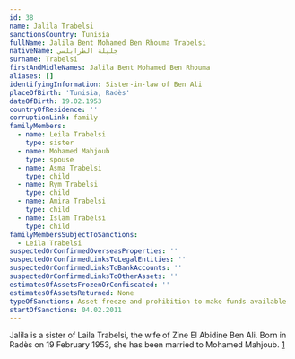 ```yaml
---
id: 38
name: Jalila Trabelsi
sanctionsCountry: Tunisia
fullName: Jalila Bent Mohamed Ben Rhouma Trabelsi
nativeName: جليلة الطرابلسي
surname: Trabelsi
firstAndMidleNames: Jalila Bent Mohamed Ben Rhouma
aliases: []
identifyingInformation: Sister-in-law of Ben Ali
placeOfBirth: 'Tunisia, Radès'
dateOfBirth: 19.02.1953
countryOfResidence: ''
corruptionLink: family
familyMembers:
  - name: Leila Trabelsi
    type: sister
  - name: Mohamed Mahjoub
    type: spouse
  - name: Asma Trabelsi
    type: child
  - name: Rym Trabelsi
    type: child
  - name: Amira Trabelsi
    type: child
  - name: Islam Trabelsi
    type: child
familyMembersSubjectToSanctions:
  - Leila Trabelsi
suspectedOrConfirmedOverseasProperties: ''
suspectedOrConfirmedLinksToLegalEntities: ''
suspectedOrConfirmedLinksToBankAccounts: ''
suspectedOrConfirmedLinksToOtherAssets: ''
estimatesOfAssetsFrozenOrConfiscated: ''
estimatesOfAssetsReturned: None
typeOfSanctions: Asset freeze and prohibition to make funds available
startOfSanctions: 04.02.2011
---
```

Jalila is a sister of Laila Trabelsi, the wife of Zine El Abidine Ben Ali. Born 
in Radès on 19 February 1953, she has been married to Mohamed Mahjoub. 
[1](https://eur-lex.europa.eu/legal-content/EN/TXT/?uri=CELEX:02011R0101-20170128)
